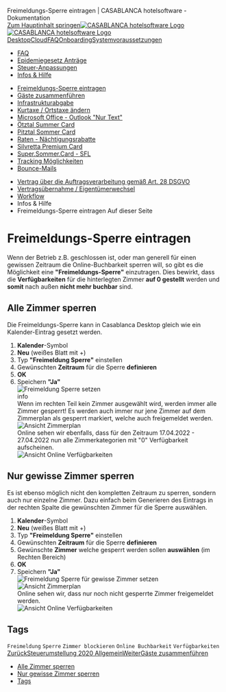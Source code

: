 Freimeldungs-Sperre eintragen | CASABLANCA hotelsoftware - Dokumentation  
[Zum Hauptinhalt springen](https://docs.casablanca.at/faq/info_help/block_vacancies/#__docusaurus_skipToContent_fallback)[![CASABLANCA hotelsoftware Logo](https://docs.casablanca.at/img/logo.png) ![CASABLANCA hotelsoftware Logo](https://docs.casablanca.at/img/Casablanca_LOGO_2022_neg.png)](https://docs.casablanca.at/) [Desktop](https://docs.casablanca.at/desktop/desktop/)[Cloud](https://docs.casablanca.at/cloud/cloud_systems/)[FAQ](https://docs.casablanca.at/faq)[Onboarding](https://docs.casablanca.at/onboarding/fiscalization)[Systemvoraussetzungen](https://docs.casablanca.at/system_requirements)  
* [FAQ](https://docs.casablanca.at/faq/)
* [Epidemiegesetz Anträge](https://docs.casablanca.at/faq/epidemic_law/)
* [Steuer-Anpassungen](https://docs.casablanca.at/faq/change_of_taxes/)
* [Infos & Hilfe](https://docs.casablanca.at/faq/info_help/block_vacancies)
+ [Freimeldungs-Sperre eintragen](https://docs.casablanca.at/faq/info_help/block_vacancies)
+ [Gäste zusammenführen](https://docs.casablanca.at/faq/info_help/guest_duplicates)
+ [Infrastrukturabgabe](https://docs.casablanca.at/faq/info_help/infrastructure_fee)
+ [Kurtaxe / Ortstaxe ändern](https://docs.casablanca.at/faq/info_help/kurtaxe_adjustment)
+ [Microsoft Office - Outlook "Nur Text"](https://docs.casablanca.at/faq/info_help/outlook_only_text)
+ [Ötztal Summer Card](https://docs.casablanca.at/faq/info_help/oetztal_summer_card_2025)
+ [Pitztal Sommer Card](https://docs.casablanca.at/faq/info_help/pitztal_summer_card)
+ [Raten - Nächtigungsrabatte](https://docs.casablanca.at/faq/info_help/accommodation_discounts)
+ [Silvretta Premium Card](https://docs.casablanca.at/faq/info_help/silvretta_premium_card)
+ [Super.Sommer.Card - SFL](https://docs.casablanca.at/faq/info_help/super_summer_card)
+ [Tracking Möglichkeiten](https://docs.casablanca.at/faq/info_help/tracking)
+ [Bounce-Mails](https://docs.casablanca.at/faq/info_help/bounce_mails)
* [Vertrag über die Auftragsverarbeitung gemäß Art. 28 DSGVO](https://docs.casablanca.at/faq/dsgvo/)
* [Vertragsübernahme / Eigentümerwechsel](https://docs.casablanca.at/faq/customer_change/)
* [Workflow](https://docs.casablanca.at/faq/workflow/)  
* Infos & Hilfe
* Freimeldungs-Sperre eintragen
Auf dieser Seite

# Freimeldungs-Sperre eintragen  
Wenn der Betrieb z.B. geschlossen ist, oder man generell für einen gewissen Zeitraum die Online-Buchbarkeit sperren will, so gibt es die Möglichkeit eine **"Freimeldungs-Sperre"** einzutragen. Dies bewirkt, dass die **Verfügbarkeiten** für die hinterlegten Zimmer **auf 0 gestellt** werden und **somit** nach außen **nicht mehr buchbar** sind.

## Alle Zimmer sperren[](https://docs.casablanca.at/faq/info_help/block_vacancies/#alle-zimmer-sperren "Direkter Link zu Alle Zimmer sperren")  
Die Freimeldungs-Sperre kann in Casablanca Desktop gleich wie ein Kalender-Eintrag gesetzt werden.  
1. **Kalender**-Symbol
2. **Neu** (weißes Blatt mit +)
3. Typ **"Freimeldung Sperre"** einstellen
4. Gewünschten **Zeitraum** für die Sperre **definieren**
5. **OK**
6. Speichern **"Ja"**  
![Freimeldung Sperre setzen](https://docs.casablanca.at/assets/images/new_entry-388bae58955d61729e6d944a7813ff50.png "Freimeldung Sperre setzen")  
info  
Wenn im rechten Teil kein Zimmer ausgewählt wird, werden immer alle Zimmer gesperrt! Es werden auch immer nur jene Zimmer auf dem Zimmerplan als gesperrt markiert, welche auch freigemeldet werden.  
![Ansicht Zimmerplan](https://docs.casablanca.at/assets/images/show_roomplan-f7a44e84c1b424d9a5b26adfbb2de720.png "Ansicht Zimmerplan")  
Online sehen wir ebenfalls, dass für den Zeitraum 17.04.2022 - 27.04.2022 nun alle Zimmerkategorien mit "0" Verfügbarkeit aufscheinen.  
![Ansicht Online Verfügbarkeiten](https://docs.casablanca.at/assets/images/show_online_vacancies-4b4f3033fc517204bbc392ae95829607.png "Ansicht Online Verfügbarkeiten")

## Nur gewisse Zimmer sperren[](https://docs.casablanca.at/faq/info_help/block_vacancies/#nur-gewisse-zimmer-sperren "Direkter Link zu Nur gewisse Zimmer sperren")  
Es ist ebenso möglich nicht den kompletten Zeitraum zu sperren, sondern auch nur einzelne Zimmer. Dazu einfach beim Generieren des Eintrags in der rechten Spalte die gewünschten Zimmer für die Sperre auswählen.  
1. **Kalender**-Symbol
2. **Neu** (weißes Blatt mit +)
3. Typ **"Freimeldung Sperre"** einstellen
4. Gewünschten **Zeitraum** für die Sperre **definieren**
5. Gewünschte **Zimmer** welche gesperrt werden sollen **auswählen** (im Rechten Bereich)
6. **OK**
7. Speichern **"Ja"**  
![Freimeldung Sperre für gewisse Zimmer setzen](https://docs.casablanca.at/assets/images/new_entry2-a1d8e2eea12cd1e50956cd3fa497e2d3.png "Freimeldung Sperre für gewisse Zimmer setzen")  
![Ansicht Zimmerplan](https://docs.casablanca.at/assets/images/show_roomplan2-e10fe552901c98d70ff040a5bc317390.png "Ansicht Zimmerplan")  
Online sehen wir, dass nur noch nicht gesperrte Zimmer freigemeldet werden.  
![Ansicht Online Verfügbarkeiten](https://docs.casablanca.at/assets/images/show_online_vacancies2-dc03de1f9eeb891d8a16230d7aa42055.png "Ansicht Online Verfügbarkeiten")

## Tags[](https://docs.casablanca.at/faq/info_help/block_vacancies/#tags "Direkter Link zu Tags")  
`Freimeldung` `Sperre` `Zimmer blockieren` `Online Buchbarkeit` `Verfügbarkeiten`  
[ZurückSteuerumstellung 2020 Allgemein](https://docs.casablanca.at/faq/change_of_taxes/tax_cut_2020_manual)[WeiterGäste zusammenführen](https://docs.casablanca.at/faq/info_help/guest_duplicates)  
* [Alle Zimmer sperren](https://docs.casablanca.at/faq/info_help/block_vacancies/#alle-zimmer-sperren)
* [Nur gewisse Zimmer sperren](https://docs.casablanca.at/faq/info_help/block_vacancies/#nur-gewisse-zimmer-sperren)
* [Tags](https://docs.casablanca.at/faq/info_help/block_vacancies/#tags)